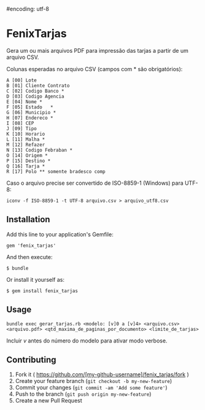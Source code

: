 #encoding: utf-8
# FenixTarjas

Gera um ou mais arquivos PDF para impressão das tarjas a partir de um arquivo CSV.

Colunas esperadas no arquivo CSV (campos com * são obrigatórios):

    A [00] Lote
    B [01] Cliente Contrato
    C [02] Codigo Banco *
    D [03] Codigo Agencia
    E [04] Nome	*
    F [05] Estado	*
    G [06] Municipio *
    H [07] Endereco *
    I [08] CEP
    J [09] Tipo
    K [10] Horario
    L [11] Malha *
    M [12] Refazer
    N [13] Codigo Febraban *
    O [14] Origem *
    P [15] Destino *
    Q [16] Tarja *
    R [17] Polo ** somente bradesco comp

Caso o arquivo precise ser convertido de ISO-8859-1 (Windows) para UTF-8:

    iconv -f ISO-8859-1 -t UTF-8 arquivo.csv > arquivo_utf8.csv

## Installation

Add this line to your application's Gemfile:

    gem 'fenix_tarjas'

And then execute:

    $ bundle

Or install it yourself as:

    $ gem install fenix_tarjas

## Usage

    bundle exec gerar_tarjas.rb <modelo: [v]0 a [v]4> <arquivo.csv> <arquivo.pdf> <qtd_maxima_de_paginas_por_documento> <limite_de_tarjas>

Incluir *v* antes do número do modelo para ativar modo verbose.

## Contributing

1. Fork it ( https://github.com/[my-github-username]/fenix_tarjas/fork )
2. Create your feature branch (`git checkout -b my-new-feature`)
3. Commit your changes (`git commit -am 'Add some feature'`)
4. Push to the branch (`git push origin my-new-feature`)
5. Create a new Pull Request
